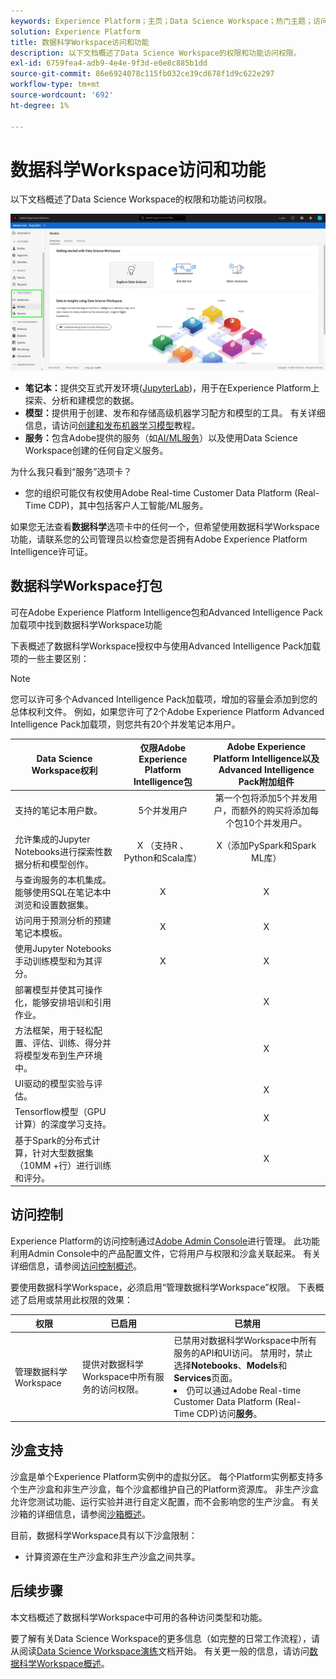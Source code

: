 ```yaml
---
keywords: Experience Platform；主页；Data Science Workspace；热门主题；访问控制；沙盒；Intelligence Pack；DSW功能；DSW访问；Adobe Experience Platform Intelligence；Intelligence；aep Intelligence包
solution: Experience Platform
title: 数据科学Workspace访问和功能
description: 以下文档概述了Data Science Workspace的权限和功能访问权限。
exl-id: 6759fea4-adb9-4e4e-9f3d-e0e8c885b1dd
source-git-commit: 86e6924078c115fb032ce39cd678f1d9c622e297
workflow-type: tm+mt
source-wordcount: '692'
ht-degree: 1%

---
```


# 数据科学Workspace访问和功能

以下文档概述了Data Science Workspace的权限和功能访问权限。

![DSW选项卡](./images/access/platform-tabs.png)

- **笔记本：**&#x200B;提供交互式开发环境([JupyterLab](./jupyterlab/overview.md))，用于在Experience Platform上探索、分析和建模您的数据。
- **模型：**&#x200B;提供用于创建、发布和存储高级机器学习配方和模型的工具。 有关详细信息，请访问[创建和发布机器学习模型](./models-recipes/create-publish-model.md)教程。
- **服务：**&#x200B;包含Adobe提供的服务（如[AI/ML服务](../intelligent-services/home.md)）以及使用Data Science Workspace创建的任何自定义服务。

为什么我只看到“服务”选项卡？

- 您的组织可能仅有权使用Adobe Real-time Customer Data Platform (Real-Time CDP)，其中包括客户人工智能/ML服务。

如果您无法查看&#x200B;**数据科学**&#x200B;选项卡中的任何一个，但希望使用数据科学Workspace功能，请联系您的公司管理员以检查您是否拥有Adobe Experience Platform Intelligence许可证。

## 数据科学Workspace打包

可在Adobe Experience Platform Intelligence包和Advanced Intelligence Pack加载项中找到数据科学Workspace功能

下表概述了数据科学Workspace授权中与使用Advanced Intelligence Pack加载项的一些主要区别：

>[!NOTE]
>
>您可以许可多个Advanced Intelligence Pack加载项，增加的容量会添加到您的总体权利文件。 例如，如果您许可了2个Adobe Experience Platform Advanced Intelligence Pack加载项，则您共有20个并发笔记本用户。

| Data Science Workspace权利 | 仅限Adobe Experience Platform Intelligence包 | Adobe Experience Platform Intelligence以及Advanced Intelligence Pack附加组件 |
| --- | :---: | :---: |
| 支持的笔记本用户数。 | 5个并发用户 | 第一个包将添加5个并发用户，而额外的购买将添加每个包10个并发用户。 |
| 允许集成的Jupyter Notebooks进行探索性数据分析和模型创作。 | X （支持R 、 Python和Scala库） | X（添加PySpark和Spark ML库） |
| 与查询服务的本机集成。 能够使用SQL在笔记本中浏览和设置数据集。 | X | X |
| 访问用于预测分析的预建笔记本模板。 | X | X |
| 使用Jupyter Notebooks手动训练模型和为其评分。 | X | X |
| 部署模型并使其可操作化，能够安排培训和引用作业。 | | X |
| 方法框架，用于轻松配置、评估、训练、得分并将模型发布到生产环境中。 |  | X |
| UI驱动的模型实验与评估。 | | X |
| Tensorflow模型（GPU计算）的深度学习支持。 | | X |
| 基于Spark的分布式计算，针对大型数据集（10MM +行）进行训练和评分。 | | X |

## 访问控制

Experience Platform的访问控制通过[Adobe Admin Console](https://adminconsole.adobe.com)进行管理。 此功能利用Admin Console中的产品配置文件，它将用户与权限和沙盒关联起来。 有关详细信息，请参阅[访问控制概述](../access-control/home.md)。

要使用数据科学Workspace，必须启用“管理数据科学Workspace”权限。 下表概述了启用或禁用此权限的效果：

| 权限 | 已启用 | 已禁用 |
|---|---|---|
| 管理数据科学Workspace | 提供对数据科学Workspace中所有服务的访问权限。 | 已禁用对数据科学Workspace中所有服务的API和UI访问。 禁用时，禁止选择&#x200B;**Notebooks**、**Models**&#x200B;和&#x200B;**Services**&#x200B;页面。 <li>仍可以通过Adobe Real-time Customer Data Platform (Real-Time CDP)访问&#x200B;**服务**。</li> |

## 沙盒支持

沙盒是单个Experience Platform实例中的虚拟分区。 每个Platform实例都支持多个生产沙盒和非生产沙盒，每个沙盒都维护自己的Platform资源库。 非生产沙盒允许您测试功能、运行实验并进行自定义配置，而不会影响您的生产沙盒。 有关沙箱的详细信息，请参阅[沙箱概述](../sandboxes/home.md)。

目前，数据科学Workspace具有以下沙盒限制：

- 计算资源在生产沙盒和非生产沙盒之间共享。

## 后续步骤

本文档概述了数据科学Workspace中可用的各种访问类型和功能。

要了解有关Data Science Workspace的更多信息（如完整的日常工作流程），请从阅读[Data Science Workspace演练](./walkthrough.md)文档开始。 有关更一般的信息，请访问[数据科学Workspace概述](./home.md)。
